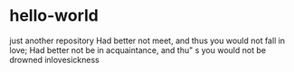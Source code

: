 # hello-world
just another repository
Had better not meet, and thus you would not fall in love; Had better not be in acquaintance, and thu" s you would not be drowned inlovesickness 
